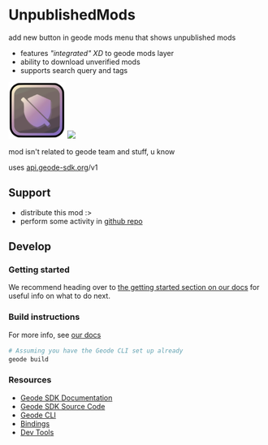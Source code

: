 # UnpublishedMods
add new button in geode mods menu that shows unpublished mods

- features *"integrated" XD* to geode mods layer
- ability to download unverified mods
- supports search query and tags

<img src="logo.png" width="112" alt="the mod's logo" />

<img src="https://repository-images.githubusercontent.com/837613599/0062f10a-cc7a-4f67-a4ef-57cea1399dea" width="1337" />

mod isn't related to geode team and stuff, u know

uses [api.geode-sdk.org](https://geode-sdk.github.io/server/)/v1

## Support
- distribute this mod :>
- perform some activity in [github repo](https://github.com/user95401/UnpublishedMods)

## Develop

### Getting started
We recommend heading over to [the getting started section on our docs](https://docs.geode-sdk.org/getting-started/) for useful info on what to do next.

### Build instructions
For more info, see [our docs](https://docs.geode-sdk.org/getting-started/create-mod#build)
```sh
# Assuming you have the Geode CLI set up already
geode build
```

### Resources
* [Geode SDK Documentation](https://docs.geode-sdk.org/)
* [Geode SDK Source Code](https://github.com/geode-sdk/geode/)
* [Geode CLI](https://github.com/geode-sdk/cli)
* [Bindings](https://github.com/geode-sdk/bindings/)
* [Dev Tools](https://github.com/geode-sdk/DevTools)
